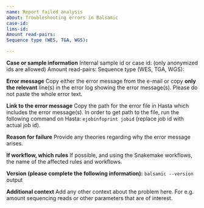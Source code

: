 ```yaml
---
name: Report failed analysis
about: Troubleshooting errors in Balsamic
case-id:
lims-id:
Amount read-pairs:
Sequence type (WES, TGA, WGS):

---
```

**Case or sample information**
Internal sample id or case id: (only anonymized ids are allowed)
Amount read-pairs:
Sequence type (WES, TGA, WGS):

**Error message**
Copy either the error message from the e-mail or copy **only the relevant** line(s) in the error log showing the error message(s). Please do not paste the whole error text.

**Link to the error message**
Copy the path for the error file in Hasta which includes the error message(s). In order to get path to the file, run the following command on Hasta: `ejobinfoprint jobid` (replace job id with actual job id).

**Reason for failure**
Provide any theories regarding why the error message arises.

**If workflow, which rules**
If possible, and using the Snakemake workflows, the name of the affected rules and workflows.

**Version (please complete the following information):**
`balsamic --version` output

**Additional context**
Add any other context about the problem here. For e.g. amount sequencing reads or other parameters that are of interest.
